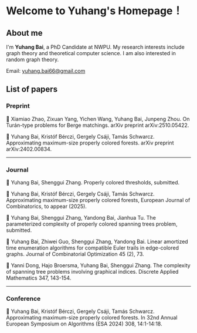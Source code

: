 # Welcome to Yuhang's Homepage！

## About me

I'm **Yuhang Bai**, a PhD Candidate at NWPU. My research interests include graph theory and theoretical computer science. I am also interested in random graph theory.

Email: yuhang.bai66@gmail.com

## List of papers

### Preprint

📄 Xiamiao Zhao, Zixuan Yang, Yichen Wang, Yuhang Bai, Junpeng Zhou. On Turán-type problems for Berge matchings. arXiv preprint arXiv:2510.05422.

📄 Yuhang Bai, Kristóf Bérczi, Gergely Csáji, Tamás Schwarcz. Approximating maximum-size properly colored forests. arXiv preprint arXiv:2402.00834.

---

### Journal

📄 Yuhang Bai, Shenggui Zhang. Properly colored thresholds, submitted.

📄 Yuhang Bai, Kristóf Bérczi, Gergely Csáji, Tamás Schwarcz. Approximating maximum-size properly colored forests, European Journal of Combinatorics, to appear (2025).

📄 Yuhang Bai, Shenggui Zhang, Yandong Bai, Jianhua Tu. The parameterized complexity of properly colored spanning trees problem, submitted.

📄 Yuhang Bai, Zhiwei Guo, Shenggui Zhang, Yandong Bai. Linear amortized time enumeration algorithms for compatible Euler trails in edge-colored graphs. Journal of Combinatorial Optimization 45 (2), 73.

📄 Yanni Dong, Hajo Broersma, Yuhang Bai, Shenggui Zhang. The complexity of spanning tree problems involving graphical indices. Discrete Applied Mathematics 347, 143-154.

---

### Conference

📄 Yuhang Bai, Kristóf Bérczi, Gergely Csáji, Tamás Schwarcz. Approximating maximum-size properly colored forests. In 32nd Annual European Symposium on Algorithms (ESA 2024) 308, 14:1-14:18.




